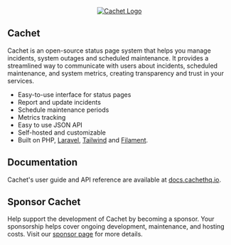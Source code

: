 <p align="center">
  <a href="https://cachethq.io/?ref=github">
    <picture>
      <source media="(prefers-color-scheme: dark)" srcset="https://cachethq.io/assets/cachet-logo-dark.svg">
      <img alt="Cachet Logo" src="https://cachethq.io/assets/cachet-logo-light.svg">
    </picture>
  </a>
</p>

## Cachet

Cachet is an open-source status page system that helps you manage incidents, system outages and scheduled maintenance.
It provides a streamlined way to communicate with users about incidents, scheduled maintenance, and system metrics, creating transparency and trust in your services.

- Easy-to-use interface for status pages
- Report and update incidents
- Schedule maintenance periods
- Metrics tracking
- Easy to use JSON API
- Self-hosted and customizable
- Built on PHP, [Laravel](https://laravel.com), [Tailwind](https://tailwind.com) and [Filament](https://filamentphp.com).

## Documentation

Cachet's user guide and API reference are available at [docs.cachethq.io](https://docs.cachethq.io).

## Sponsor Cachet

Help support the development of Cachet by becoming a sponsor. Your sponsorship helps cover ongoing development, maintenance, and hosting costs.
Visit our [sponsor page](https://github.com/sponsors/CachetHQ) for more details.
